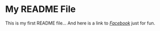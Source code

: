 # My README File

This is my first README file...  And here is a link to
[*Facebook*](http://www.facebook.com/) just for fun.
